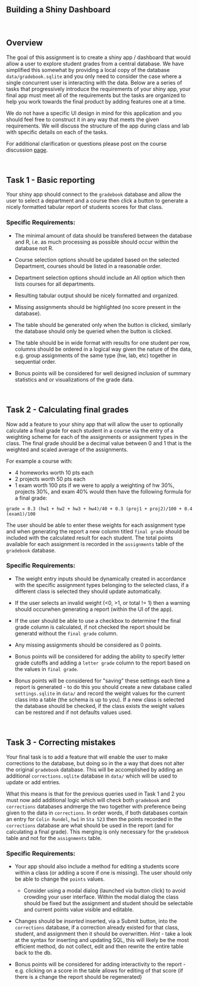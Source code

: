 Building a Shiny Dashboard
---

<br/>

## Overview

The goal of this assignment is to create a shiny app / dashboard that would allow a user to explore student grades from a central database. We have simplified this somewhat by providing a local copy of the database `data/gradebook.sqlite` and you only need to consider the case where a single concurrent user is interacting with the data. Below are a series of tasks that progressively introduce the requirements of your shiny app, your final app must meet all of the requirements but the tasks are organized to help you work towards the final product by adding features one at a time.

We do not have a specific UI design in mind for this application and you should feel free to construct it in any way that meets the given requirements. We will discuss the structure of the app during class and lab with specific details on each of the tasks. 

For additional clarification or questions please post on the course discussion [page](https://github.com/Sta523-Fa21/Discussions/discussions).

<br/>

## Task 1 - Basic reporting

Your shiny app should connect to the `gradebook` database and allow the user to select a department and a course then click a button to generate a nicely formatted tabular report of students scores for that class. 

### Specific Requirements:
* The minimal amount of data should be transfered between the database and R, i.e. as much processing as possible should occur within the database not R.

* Course selection options should be updated based on the selected Department, courses should be listed in a reasonable order.

* Department selection options should include an All option which then lists courses for all departments.

* Resulting tabular output should be nicely formatted and organized.

* Missing assignments should be highlighted (no score present in the database).

* The table should be generated only when the button is clicked, similarly the database should only be queried when the button is clicked.

* The table should be in wide format with results for one student per row, columns should be ordered in a logical way given the nature of the data, e.g. group assignments of the same type (hw, lab, etc) together in sequential order.

* Bonus points will be considered for well designed inclusion of summary statistics and or visualizations of the grade data.

<br/>

## Task 2 - Calculating final grades

Now add a feature to your shiny app that will allow the user to optionally calculate a final grade for each student in a course via the entry of a weighting scheme for each of the assignments or assignment types in the class. The final grade should be a decimal value between 0 and 1 that is the weighted and scaled average of the assignments. 

For example a course with:
* 4 homeworks worth 10 pts each 
* 2 projects worth 50 pts each 
* 1 exam worth 100 pts 
if we were to apply a weighting of hw 30%, projects 30%, and exam 40% would then have the following formula for a final grade:
```
grade = 0.3 (hw1 + hw2 + hw3 + hw4)/40 + 0.3 (proj1 + proj2)/100 + 0.4 (exam1)/100
```

The user should be able to enter these weights for each assignment type and when generating the report a new column titled `final grade` should be included with the calculated result for each student. The total points available for each assignment is recorded in the `assignments` table of the `gradebook` database.


### Specific Requirements:

* The weight entry inputs should be dynamically created in accordance with the specific assignment types belonging to the selected class, if a different class is selected they should update automatically.

* If the user selects an invalid weight (<0, >1, or total != 1) then a warning should occurwhen  generating a report (within the UI of the app).

* If the user should be able to use a checkbox to determine f the final grade column is calculated, if not checked the report should be generatd without the `final grade` column.

* Any missing assignments should be considered as 0 points.

* Bonus points will be considered for adding the ability to specify letter grade cutoffs and adding a `letter grade` column to the report based on the values in `final grade`.

* Bonus points will be considered for "saving" these settings each time a report is generated - to do this you should create a new database called `settings.sqlite` in `data/` and record the weight values for the current class into a table (the schema is up to you). If a new class is selected the database should be checked, if the class exists the weight values can be restored and if not defaults values used. 

<br/>

## Task 3 - Correcting mistakes

Your final task is to add a feature that will enable the user to make corrections to the database, but doing so in the a way that does not alter the original `gradebook` database. This will be accomplished by adding an additional `corrections.sqlite` database in `data/` which will be used to update or add entries. 

What this means is that for the previous queries used in Task 1 and 2 you must now add additional logic which will check both `gradebook` and `corrections` databases andmerge the two together with preference being given to the data in `corrections`. In order words, if both databases contain an entry for `Colin Rundel`, `hw1` in `Sta 523` then the points recorded in the `corrections` database are what should be used in the report (and for calculating a final grade). This merging is only necessary for the `gradebook` table and not for the `assignments` table. 

### Specific Requirements:

* Your app should also include a method for editing a students score within a class (or adding a score if one is missing). The user should only be able to change the `points` values.

  * Consider using a modal dialog (launched via button click) to avoid crowding your user interface.   Within the modal dialog the class should be fixed but the assignment and student should be selectable and current points value visible and editable.

* Changes should be *inserted* inserted, via a Submit button, into the `corrections` database, if a correction already existed for that class, student, and assignment then it should be overwritten. *Hint* - take a look at the syntax for inserting and updating SQL, this will likely be the most efficient method, do not collect, edit and then rewrite the entire table back to the db.

* Bonus points will be considered for adding interactivity to the report - e.g. clicking on a score in the table allows for editing of that score (if there is a change the report should be regenerated)

<br/>
